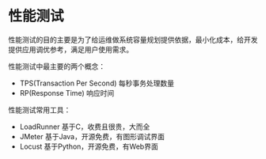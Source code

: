# 性能测试

性能测试的目的主要是为了给运维做系统容量规划提供依据，最小化成本，给开发提供应用调优参考，满足用户使用需求。

性能测试中最主要的两个概念：

- TPS(Transaction Per Second) 每秒事务处理数量
- RP(Response Time) 响应时间

性能测试常用工具：

- LoadRunner 基于C，收费且很贵，大而全
- JMeter 基于Java，开源免费，有图形调试界面
- Locust 基于Python，开源免费，有Web界面